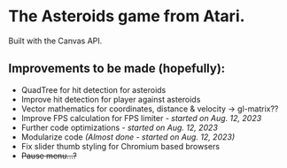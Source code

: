 # The Asteroids game from Atari.
Built with the Canvas API.
## Improvements to be made (hopefully):
<ul>
  <li>QuadTree for hit detection for asteroids</li>
  <li>Improve hit detection for player against asteroids</li>
  <li>Vector mathematics for coordinates, distance & velocity -> gl-matrix?? </li>
  <li>Improve FPS calculation for FPS limiter <i>- started on Aug. 12, 2023</i></li>
  <li>Further code optimizations <i>- started on Aug. 12, 2023</i></li>
  <li>Modularize code <i>(Almost done - started on Aug. 12, 2023)</i></li>
  <li>Fix slider thumb styling for Chromium based browsers</li>
  <li><strike>Pause menu...?</strike></li>
</ul>
